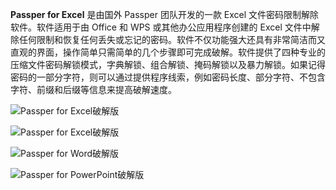 **Passper for Excel** 是由国外 Passper 团队开发的一款 Excel 文件密码限制解除软件。软件适用于由 Office 和 WPS 或其他办公应用程序创建的 Excel 文件中解除任何限制和恢复任何丢失或忘记的密码。软件不仅功能强大还具有非常简洁而又直观的界面，操作简单只需简单的几个步骤即可完成破解。软件提供了四种专业的压缩文件密码解锁模式，字典解锁、组合解锁、掩码解锁以及暴力解锁。如果记得密码的一部分字符，则可以通过提供程序线索，例如密码长度、部分字符、不包含字符、前缀和后缀等信息来提高破解速度。

![Passper for Excel破解版](C:\Users\shf\Downloads\Passper\img\img_PassperforExcel.png)

![Passper for Excel破解版](C:\Users\shf\Downloads\Passper\img\img_PassperforExcel.gif)

![Passper for Word破解版](C:\Users\shf\Downloads\Passper\img\img_PassperforWord.gif)

![Passper for PowerPoint破解版](C:\Users\shf\Downloads\Passper\img\img_PassperforPowerPoint.gif)